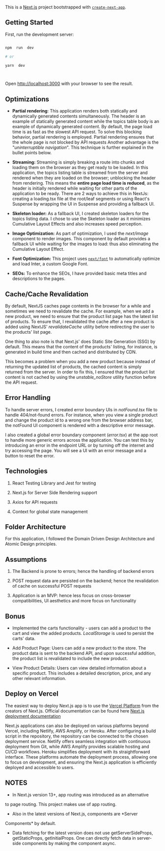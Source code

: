 
This is a [Next.js](https://nextjs.org/) project bootstrapped with [`create-next-app`](https://github.com/vercel/next.js/tree/canary/packages/create-next-app).

  

## Getting Started

  

First, run the development server:

  

```bash

npm  run  dev

# or

yarn  dev

  

```

  

Open [http://localhost:3000](http://localhost:3000) with your browser to see the result.

  
  

## Optimizations

  

-  **Partial rendering**: This application renders both statically and dynamically generated contents simultaneously. The header is an example of statically generated content while the topics table body is an example of dynamically generated content. By default, the page load time is as fast as the slowest API request. To solve this blocking behavior, partial rendering is employed. Partial rendering ensures that the whole page is not blocked by API requests Another advantage is the "*uninterruptible navigation*". This technique is further explained in the bullet points below.

-  **Streaming:** Streaming is simply breaking a route into chunks and loading them on the browser as they get ready to be loaded. In this application, the topics listing table is streamed from the server and rendered when they are loaded on the browser; unblocking the header from rendering. This means the **entire page load time is reduced**, as the header is initially rendered while waiting for other parts of the application to be ready. There are 2 ways to achieve this in NextJs: creating a loading.tsx file at the root/leaf segments or using React's Suspense by wrapping the UI in Suspense and providing a fallback UI.

-  **Skeleton loader:** As a fallback UI, I created skeleton loaders for the topics listing data. I chose to use the Skeleton loader as it minimizes Cumulative Layout Effects and also increases speed perception.

-  **Image Optimization:** As part of optimization, I used the *next/image* component to render images. This component by default provides a fallback UI while waiting for the images to load: thus also eliminating the Cumulative Layout Effect.

-  **Font Optimization:** This project uses [`next/font`](https://nextjs.org/docs/basic-features/font-optimization) to automatically optimize and load Inter, a custom Google Font.

-  **SEOs:** To enhance the SEOs, I have provided basic meta titles and descriptions to the pages.

  
  

## Cache/Cache Revalidation

  

By default, NextJS caches page contents in the browser for a while and sometimes we need to revalidate the cache. For example, when we add a new product, we need to ensure that the product list page has the latest list of products. To ensure that, I revalidated the cache after a new product is added using NextJS' *revalidateCache* utility before redirecting the user to the products' list page.

  

One thing to also note is that Next.js' does Static Site Generation (SSG) by default. This means that the content of the products' listing, for instance, is generated in build time and then cached and distributed by CDN.

  

This becomes a problem when you add a new product because instead of returning the updated list of products, the cached content is simply returned from the server. In order to fix this, I ensured that the product list content is not cached by using the *unstable_noStore* utility function before the API request.

  

## Error Handling

  

To handle server errors, I created error boundary UIs in *notFound.tsx* file to handle 404/not-found errors. For instance, when you view a single product and change the product id to a wrong one from the browser address bar, the notFound UI component is rendered with a descriptive error message.

  

I also created a global error boundary component (*error.tsx*) at the app root to handle more generic errors across the application. You can test this by introducing an error in the endpoint URL or by turning off the internet and try accessing the page. You will see a UI with an error message and a button to reset the error.

  
  

## Technologies

  

1. React Testing Library and Jest for testing

2. Next.js for Server Side Rendering support

3. Axios for API requests

4. Context for global state management

  

## Folder Architecture

  

For this application, I followed the Domain Driven Design Architecture and Atomic Design principles.

  

## Assumptions

  

1. The Backend is prone to errors; hence the handling of backend errors

2. POST request data are persisted on the backend; hence the revalidation of cache on successful POST requests

3. Application is an MVP: hence less focus on cross-browser compatibilities, UI aesthetics and more focus on functionality

  

## Bonus

- Implemented the carts functionality - users can add a product to the cart and view the added products. *LocalStorage* is used to persist the carts' data.

- Add Product Page: Users can add a new product to the store. The product data is sent to the backend API, and upon successful addition, the product list is revalidated to include the new product.

- View Product Details: Users can view detailed information about a specific product. This includes a detailed description, price, and any other relevant information.
  

## Deploy on Vercel

  

The easiest way to deploy Next.js app is to use the [Vercel Platform](https://vercel.com/new?utm_medium=default-template&filter=next.js&utm_source=create-next-app&utm_campaign=create-next-app-readme) from the creators of Next.js. Official documentation can be found here [Next.js deployment documentation](https://nextjs.org/docs/deployment)

  

Next.js applications can also be deployed on various platforms beyond Vercel, including Netlify, AWS Amplify, or Heroku. After configuring a build script in the repository, the repository can be connected to the chosen deployment service. Netlify offers seamless integration with continuous deployment from Git, while AWS Amplify provides scalable hosting and CI/CD workflows. Heroku simplifies deployment with its straightforward interface. These platforms automate the deployment process, allowing one to focus on development, and ensuring the Next.js application is efficiently deployed and accessible to users.

  

## NOTES

  

- In Next.js version 13+, app routing was introduced as an alternative

to page routing. This project makes use of app routing.

- Also in the latest versions of Next.js, components are *Server

Components* by default.

- Data fetching for the latest version does not use getServerSideProps, getStaticProps, getInitialProps. One can directly fetch data in server-side components by making the component async.